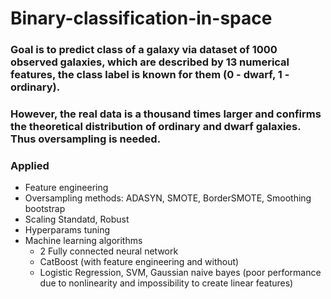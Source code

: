 # Binary-classification-in-space

### Goal is to predict class of a galaxy via dataset of 1000 observed galaxies, which are described by 13 numerical features, the class label is known for them (0 - dwarf, 1 - ordinary).

### However, the real data is a thousand times larger and confirms the theoretical distribution of ordinary and dwarf galaxies. Thus oversampling is needed.

### Applied

- Feature engineering
- Oversampling methods: ADASYN, SMOTE, BorderSMOTE, Smoothing bootstrap
- Scaling Standatd, Robust
- Hyperparams tuning
- Machine learning algorithms
    - 2 Fully connected neural network
    - CatBoost (with feature engineering and without)
    - Logistic Regression, SVM, Gaussian naive bayes (poor performance due to nonlinearity and impossibility to create linear features)
